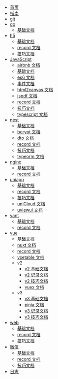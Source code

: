 <!--
 * @Description: 定制侧边栏
 * @Author: panrui
 * @Date: 2021-05-20 16:43:32
 * @LastEditTime: 2024-04-29 14:55:38
 * @LastEditors: prui
 * 不忘初心,不负梦想
-->

- [首页](/README)
- [指南](/guide)
- [git](/git/README)
- [go](/go/README)
  - [基础文档](/go/base)
- [h5](/h5/README)
  - [基础文档](/h5/base)
  - [record 文档](/h5/record)
  - [技巧文档](/h5/skill)
- [JavaScript](/javascript/README)
  - [airbnb 文档](/javascript/airbnb)
  - [基础文档](/javascript/base)
  - [es6 文档](/javascript/es6)
  - [事件文档](/javascript/event)
  - [html2canvas 文档](/javascript/html2canvas)
  - [jspdf 文档](/javascript/jspdf)
  - [record 文档](/javascript/record)
  - [技巧文档](/javascript/skill)
  - [typescript 文档](/javascript/typescript)
- [nest](/nest/README)
  - [基础文档](/nest/base)
  - [bcrypt 文档](/nest/bcrypt)
  - [dto 文档](/nest/dto)
  - [record 文档](/nest/record)
  - [技巧文档](/nest/skill)
  - [typeorm 文档](/nest/typeorm)
- [nginx](/nginx/README)
  - [基础文档](/nginx/base)
  - [record 文档](/nginx/record)
- [uniapp](/uniapp/README)
  - [基础文档](/uniapp/base)
  - [record 文档](/uniapp/record)
  - [技巧文档](/uniapp/skill)
  - [uniCloud 文档](/uniapp/uniCloud)
  - [uviewui 文档](/uniapp/uviewui)
- [vant](/vant/README)
  - [基础文档](/vant/base)
  - [record 文档](/vant/record)
- [vue](/vue/README)
  - [基础文档](/vue/base)
  - [nuxt 文档](/vue/nuxt)
  - [record 文档](/vue/record)
  - [vxetable 文档](/vue/vxetable)
  - v2
    - [v2 基础文档](/vue/v2/base)
    - [v2 记录文档](/vue/v2/record)
    - [v2 技巧文档](/vue/v2/skill)
    - [vuex 文档](/vue/v2/vuex)
  - v3
    - [v3 基础文档](/vue/v3/base)
    - [pinia 文档](/vue/v3/pinia)
    - [v3 记录文档](/vue/v3/record)
    - [v3 技巧文档](/vue/v3/skill)
- [web](/web/README)
  - [基础文档](/web/base)
  - [record 文档](/web/record)
  - [技巧文档](/web/skill)
- [微信](/wx/README)
  - [基础文档](/wx/base)
  - [record 文档](/wx/record)
  - [技巧文档](/wx/skill)
- [日志](/daylog)
